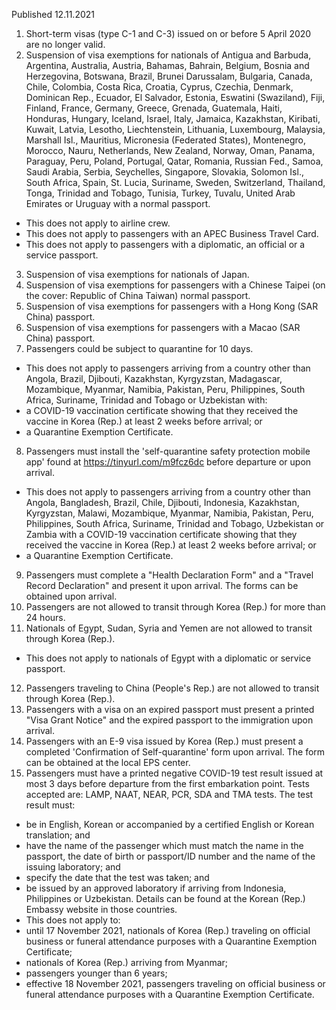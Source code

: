 Published 12.11.2021
1. Short-term visas (type C-1 and C-3) issued on or before 5 April 2020 are no longer valid.
2. Suspension of visa exemptions for nationals of Antigua and Barbuda, Argentina, Australia, Austria, Bahamas, Bahrain, Belgium, Bosnia and Herzegovina, Botswana, Brazil, Brunei Darussalam, Bulgaria, Canada, Chile, Colombia, Costa Rica, Croatia, Cyprus, Czechia, Denmark, Dominican Rep., Ecuador, El Salvador, Estonia, Eswatini (Swaziland), Fiji, Finland, France, Germany, Greece, Grenada, Guatemala, Haiti, Honduras, Hungary, Iceland, Israel, Italy, Jamaica, Kazakhstan, Kiribati, Kuwait, Latvia, Lesotho, Liechtenstein, Lithuania, Luxembourg, Malaysia, Marshall Isl., Mauritius, Micronesia (Federated States), Montenegro, Morocco, Nauru, Netherlands, New Zealand, Norway, Oman, Panama, Paraguay, Peru, Poland, Portugal, Qatar, Romania, Russian Fed., Samoa, Saudi Arabia, Serbia, Seychelles, Singapore, Slovakia, Solomon Isl., South Africa, Spain, St. Lucia, Suriname, Sweden, Switzerland, Thailand, Tonga, Trinidad and Tobago, Tunisia, Turkey, Tuvalu, United Arab Emirates or Uruguay with a normal passport.
- This does not apply to airline crew.
- This does not apply to passengers with an APEC Business Travel Card.
- This does not apply to passengers with a diplomatic, an official or a service passport.
3. Suspension of visa exemptions for nationals of Japan.
4. Suspension of visa exemptions for passengers with a Chinese Taipei (on the cover: Republic of China Taiwan) normal passport.
5. Suspension of visa exemptions for passengers with a Hong Kong (SAR China) passport.
6. Suspension of visa exemptions for passengers with a Macao (SAR China) passport.
7. Passengers could be subject to quarantine for 10 days.
- This does not apply to passengers arriving from a country other than Angola, Brazil, Djibouti, Kazakhstan, Kyrgyzstan, Madagascar, Mozambique, Myanmar, Namibia, Pakistan, Peru, Philippines, South Africa, Suriname, Trinidad and Tobago or Uzbekistan with:
- a COVID-19 vaccination certificate showing that they received the vaccine in Korea (Rep.) at least 2 weeks before arrival; or
- a Quarantine Exemption Certificate.
8. Passengers must install the 'self-quarantine safety protection mobile app' found at <a href="https://tinyurl.com/m9fcz6dc">https://tinyurl.com/m9fcz6dc</a> before departure or upon arrival.
- This does not apply to passengers arriving from a country other than Angola, Bangladesh, Brazil, Chile, Djibouti, Indonesia, Kazakhstan, Kyrgyzstan, Malawi, Mozambique, Myanmar, Namibia, Pakistan, Peru, Philippines, South Africa, Suriname, Trinidad and Tobago, Uzbekistan or Zambia with a COVID-19 vaccination certificate showing that they received the vaccine in Korea (Rep.) at least 2 weeks before arrival; or
- a Quarantine Exemption Certificate.
9. Passengers must complete a "Health Declaration Form" and a "Travel Record Declaration" and present it upon arrival. The forms can be obtained upon arrival.
10. Passengers are not allowed to transit through Korea (Rep.) for more than 24 hours.
11. Nationals of Egypt, Sudan, Syria and Yemen are not allowed to transit through Korea (Rep.).
- This does not apply to nationals of Egypt with a diplomatic or service passport.
12. Passengers traveling to China (People's Rep.) are not allowed to transit through Korea (Rep.).
13. Passengers with a visa on an expired passport must present a printed "Visa Grant Notice" and the expired passport to the immigration upon arrival.
14. Passengers with an E-9 visa issued by Korea (Rep.) must present a completed 'Confirmation of Self-quarantine' form upon arrival. The form can be obtained at the local EPS center.
15. Passengers must have a printed negative COVID-19 test result issued at most 3 days before departure from the first embarkation point. Tests accepted are: LAMP, NAAT, NEAR, PCR, SDA and TMA tests.
The test result must:
- be in English, Korean or accompanied by a certified English or Korean translation; and
- have the name of the passenger which must match the name in the passport, the date of birth or passport/ID number and the name of the issuing laboratory; and
- specify the date that the test was taken; and
- be issued by an approved laboratory if arriving from Indonesia, Philippines or Uzbekistan. Details can be found at the Korean (Rep.) Embassy website in those countries.
- This does not apply to:
- until 17 November 2021, nationals of Korea (Rep.) traveling on official business or funeral attendance purposes with a Quarantine Exemption Certificate;
- nationals of Korea (Rep.) arriving from Myanmar;
- passengers younger than 6 years;
- effective 18 November 2021, passengers traveling on official business or funeral attendance purposes with a Quarantine Exemption Certificate.